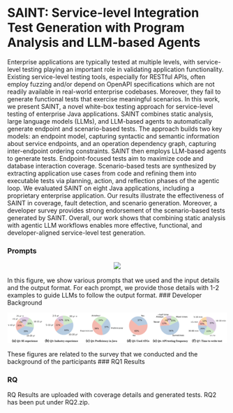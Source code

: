 # SAINT: Service-level Integration Test Generation with Program Analysis and LLM-based Agents
Enterprise applications are typically tested at multiple levels, with service-level testing playing an important role in validating application functionality. Existing service-level testing tools, especially for RESTful APIs, often employ fuzzing and/or depend on OpenAPI specifications which are not readily available in real-world enterprise codebases. Moreover, they fail to generate functional tests that exercise meaningful scenarios. In this work, we present SAINT, a novel white-box testing approach for service-level testing of enterprise Java applications. SAINT combines static analysis, large language models (LLMs), and LLM-based agents to automatically generate endpoint and scenario-based tests. The approach builds two key models: an endpoint model, capturing syntactic and semantic information about service endpoints, and an operation dependency graph, capturing inter-endpoint ordering constraints. SAINT then employs LLM-based agents to generate tests. Endpoint-focused tests aim to maximize code and database interaction coverage. Scenario-based tests are synthesized by extracting application use cases from code and refining them into executable tests via planning, action, and reflection phases of the agentic loop. We evaluated SAINT on eight Java applications, including a proprietary enterprise application. Our results illustrate the effectiveness of SAINT in coverage, fault detection, and scenario generation. Moreover, a developer survey provides strong endorsement of the scenario-based tests generated by SAINT. Overall, our work shows that combining static analysis with agentic LLM workflows enables more effective, functional, and developer-aligned service-level test generation.

### Prompts
<p align="center">
  <img src="short_prompt.jpg" >
</p>
In this figure, we show various prompts that we used and the input details and the output format. For each prompt, we provide those details with 1-2 examples to guide LLMs to follow the output format.
### Developer Background
<p align="center">
  <img src="background.png" >
</p>
These figures are related to the survey that we conducted and the background of the participants
### RQ1 Results

### RQ
RQ Results are uploaded with coverage details and generated tests. RQ2 has been put under RQ2.zip.

